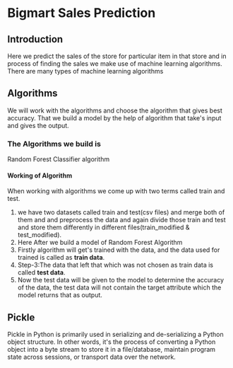 # Bigmart Sales Prediction
## Introduction
Here we predict the sales of the store for particular item in that store  and in process of finding the sales we make use of machine learning algorithms. There are many types of machine learning algorithms
## Algorithms
We will work with the algorithms and choose the algorithm that gives best accuracy. That we build a model by the help of algorithm that take's input and gives the output.
### The Algorithms we build is
 Random Forest Classifier algorithm
#### Working of Algorithm
When working with algorithms we come up with two terms called train and test.
1. we have two datasets called train and test(csv files) and merge both of them and and preprocess the data and again divide those train and test and store them differently in different files(train_modified & test_modified).
1. Here After we build a model of Random Forest Algorithm
1. Firstly algorithm will  get's trained with the data, and the data used for trained is called as **train data**.
1. Step-3:The data that  left that which was not chosen as train data is called **test data**.
  1. Now the test data will be given to  the model to determine the accuracy of the data, the test data will not contain the target attribute which the   model returns that as output.
## Pickle
 Pickle in Python is primarily used in serializing and de-serializing a Python object structure. In other words, it's the process of converting a Python object into a byte stream to store it in a file/database, maintain program state across sessions, or transport data over the network.


